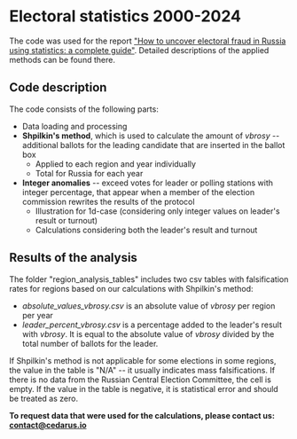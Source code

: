 # Electoral statistics 2000-2024
The code was used for the report  ["How to uncover electoral fraud in Russia using statistics: a complete guide"](https://cedarus.io/research/evolution-of-russian-elections). Detailed descriptions of the applied methods can be found there.

## Code description
The code consists of the following parts:
- Data loading and processing
 - **Shpilkin's method**, which is used to calculate the amount of *vbrosy* -- additional ballots for the leading candidate that are inserted in the ballot box
	 - Applied to each region and year individually
	 - Total for Russia for each year
- **Integer anomalies** -- exceed votes for leader or polling stations with integer percentage, that appear when a member of the election commission rewrites the results of the protocol
	- Illustration for 1d-case (considering only integer values on leader's result or turnout)
	- Calculations considering both the leader's result and turnout

## Results of the analysis
The folder "region_analysis_tables" includes two csv tables with falsification rates for regions based on our calculations with Shpilkin's method:
- *absolute_values_vbrosy.csv* is an absolute value of *vbrosy* per region per year
- *leader_percent_vbrosy.csv* is a percentage added to the leader's result with *vbrosy*. It is equal to the absolute value of *vbrosy* divided by the total number of ballots for the leader.

If Shpilkin's method is not applicable for some elections in some regions, the value in the table is "N/A" -- it usually indicates mass falsifications. If there is no data from the Russian Central Election Committee, the cell is empty. If the value in the table is negative, it is statistical error and should be treated as zero.

**To request data that were used for the calculations, please contact us: contact@cedarus.io**
